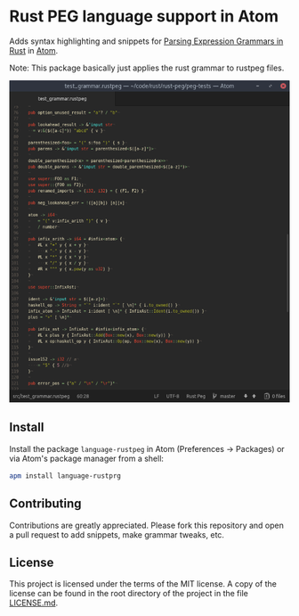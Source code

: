 # Rust PEG language support in Atom

Adds syntax highlighting and snippets for [Parsing Expression Grammars in Rust](https://github.com/kevinmehall/rust-peg) in [Atom](https://atom.io).

Note: This package basically just applies the rust grammar to rustpeg files.

![Screenshot](https://raw.githubusercontent.com/MoritzKn/atom-language-rustpeg/master/screenshot.png)

## Install

Install the package `language-rustpeg` in Atom (Preferences -> Packages) or via Atom's package manager from a shell:

```sh
apm install language-rustprg
```

## Contributing

Contributions are greatly appreciated. Please fork this repository and open a pull request to add snippets, make grammar tweaks, etc.

## License
This project is licensed under the terms of the MIT license. A copy of the license can be found in the root directory of the project in the file [LICENSE.md](./LICENSE.md).
